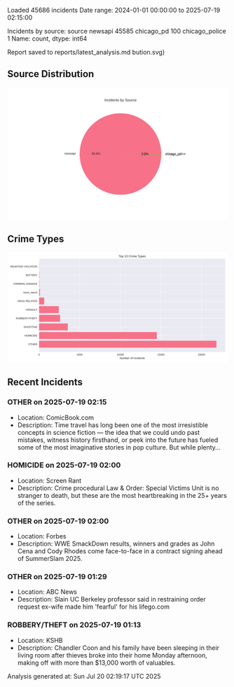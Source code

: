 
Loaded 45686 incidents
Date range: 2024-01-01 00:00:00 to 2025-07-19 02:15:00

Incidents by source:
source
newsapi           45585
chicago_pd          100
chicago_police        1
Name: count, dtype: int64

Report saved to reports/latest_analysis.md
bution.svg)

## Source Distribution
![Source Distribution](images/source_distribution.svg)

## Crime Types
![Crime Types](images/crime_types.svg)

## Recent Incidents

### OTHER on 2025-07-19 02:15
- Location: ComicBook.com
- Description: Time travel has long been one of the most irresistible concepts in science fiction — the idea that we could undo past mistakes, witness history firsthand, or peek into the future has fueled some of the most imaginative stories in pop culture. But while plenty…


### HOMICIDE on 2025-07-19 02:00
- Location: Screen Rant
- Description: Crime procedural Law & Order: Special Victims Unit is no stranger to death, but these are the most heartbreaking in the 25+ years of the series.


### OTHER on 2025-07-19 02:00
- Location: Forbes
- Description: WWE SmackDown results, winners and grades as John Cena and Cody Rhodes come face-to-face in a contract signing ahead of SummerSlam 2025.


### OTHER on 2025-07-19 01:29
- Location: ABC News
- Description: Slain UC Berkeley professor said in restraining order request ex-wife made him 'fearful' for his lifego.com


### ROBBERY/THEFT on 2025-07-19 01:13
- Location: KSHB
- Description: Chandler Coon and his family have been sleeping in their living room after thieves broke into their home Monday afternoon, making off with more than $13,000 worth of valuables.

Analysis generated at: Sun Jul 20 02:19:17 UTC 2025
